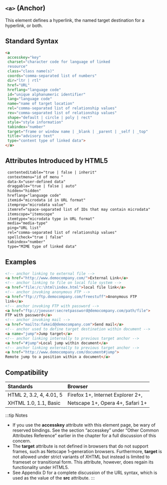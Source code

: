 ## `<a>` (Anchor)
This element defines a hyperlink, the named target destination for a hyperlink, or both.

## Standard Syntax
```html
<a
 accesskey="key"
 charset="character code for language of linked
 resource"
 class="class name(s)"
 coords="comma-separated list of numbers"
 dir="ltr | rtl"
 href="URL"
 hreflang="language code"
 id="unique alphanumeric identifier"
 lang="language code"
 name="name of target location"
 rel="comma-separated list of relationship values"
 rev="comma-separated list of relationship values"
 shape="default | circle | poly | rect"
 style="style information"
 tabindex="number"
 target="frame or window name | _blank | _parent | _self | _top"
 title="advisory text"
 type="content type of linked data">
</a>

```

## Attributes Introduced by HTML5
```html
 contenteditable="true | false | inherit"
 contextmenu="id of menu "
 data-X="user-defined data"
 draggable="true | false | auto"
 hidden="hidden"
 hreflang="language code"
 itemid="microdata id in URL format"
 itemprop="microdata value"
 itemref="space-separated list of IDs that may contain microdata"
 itemscope="itemscope"
 itemtype="microdata type in URL format"
 media="media-type"
 ping="URL list"
 rel="comma-separated list of relationship values"
 spellcheck="true | false"
 tabindex="number"
 type="MIME type of linked data"
 ```

 ## Examples

 ```html
<!-- anchor linking to external file -->
<a href="http://www.democompany.com/">External Link</a>
<!-- anchor linking to file on local file system -->
<a href="file:/c:\html\index.html">local file link</a>
<!-- anchor invoking anonymous FTP -->
<a href="ftp://ftp.democompany.com/freestuff">Anonymous FTP
link</a>
<!-- anchor invoking FTP with password -->
<a href="ftp://joeuser:secretpassword@democompany.com/path/file">
FTP with password</a>
<!-- anchor invoking mail -->
<a href="mailto:fakeid@democompany.com">Send mail</a>
<!-- anchor used to define target destination within document -->
<a name="jump">Jump target</a>
<!-- anchor linking internally to previous target anchor -->
<a href="#jump">Local jump within document</a>
<!-- anchor linking externally to previous target anchor -->
<a href="http://www.democompany.com/document#jump">
Remote jump to a position within a document</a>

 ```

 ## Compatibility

| Standards                                          | Browser
|:---------                                          |:--- 
|  HTML 2, 3.2, 4, 4.01, 5      |Firefox 1+, Internet Explorer 2+, 
|  XHTML 1.0, 1.1, Basic       |Netscape 1+, Opera 4+, Safari 1+ 


:::tip Notes
* If you use the **accesskey** attribute with this element page, be wary of reserved
bindings. See the section “accesskey” under “Other Common Attributes Reference”
earlier in the chapter for a full discussion of this concern.
* The **target** attribute is not defined in browsers that do not support frames, such as
Netscape 1–generation browsers. Furthermore, **target** is not allowed under strict
variants of XHTML but instead is limited to frameset or transitional form. This
attribute, however, does regain its functionality under HTML5.
* See Appendix D for a complete discussion of the URL syntax, which is used as the
value of the **src** attribute.
:::